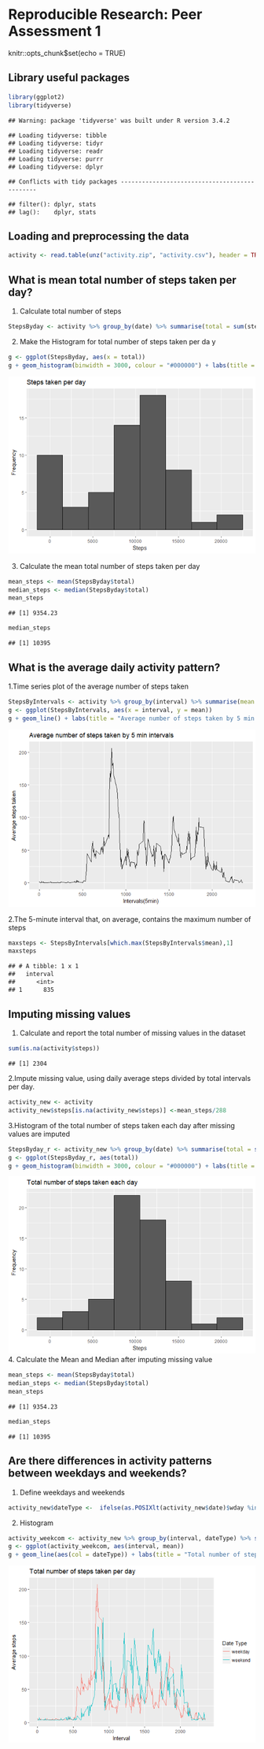 # Reproducible Research: Peer Assessment 1

knitr::opts_chunk$set(echo = TRUE)

## Library useful packages

```r
library(ggplot2)
library(tidyverse)
```

```
## Warning: package 'tidyverse' was built under R version 3.4.2
```

```
## Loading tidyverse: tibble
## Loading tidyverse: tidyr
## Loading tidyverse: readr
## Loading tidyverse: purrr
## Loading tidyverse: dplyr
```

```
## Conflicts with tidy packages ----------------------------------------------
```

```
## filter(): dplyr, stats
## lag():    dplyr, stats
```

## Loading and preprocessing the data

```r
activity <- read.table(unz("activity.zip", "activity.csv"), header = TRUE, sep=",", stringsAsFactors = FALSE)
```



## What is mean total number of steps taken per day?
1. Calculate total number of steps 

```r
StepsByday <- activity %>% group_by(date) %>% summarise(total = sum(steps, na.rm = TRUE))
```

2. Make the Histogram for total number of steps taken per da  y

```r
g <- ggplot(StepsByday, aes(x = total))
g + geom_histogram(binwidth = 3000, colour = "#000000") + labs(title = "Steps taken per day", x = "Steps", y = "Frequency")
```

![](PA1_template_2_files/figure-html/unnamed-chunk-4-1.png)<!-- -->

3. Calculate the mean total number of steps taken per day

```r
mean_steps <- mean(StepsByday$total)
median_steps <- median(StepsByday$total)
mean_steps
```

```
## [1] 9354.23
```

```r
median_steps
```

```
## [1] 10395
```

## What is the average daily activity pattern?
1.Time series plot of the average number of steps taken

```r
StepsByIntervals <- activity %>% group_by(interval) %>% summarise(mean = mean(steps, na.rm = TRUE))
g <- ggplot(StepsByIntervals, aes(x = interval, y = mean))
g + geom_line() + labs(title = "Average number of steps taken by 5 min intervals", x = "Intervals(5min)", y = "Average steps taken")
```

![](PA1_template_2_files/figure-html/unnamed-chunk-6-1.png)<!-- -->

2.The 5-minute interval that, on average, contains the maximum number of steps

```r
maxsteps <- StepsByIntervals[which.max(StepsByIntervals$mean),1]
maxsteps
```

```
## # A tibble: 1 x 1
##   interval
##      <int>
## 1      835
```

## Imputing missing values
1.  Calculate and report the total number of missing values in the dataset 

```r
sum(is.na(activity$steps))
```

```
## [1] 2304
```

2.Impute missing value, using daily average steps divided by total intervals per day.

```r
activity_new <- activity
activity_new$steps[is.na(activity_new$steps)] <-mean_steps/288 
```

3.Histogram of the total number of steps taken each day after missing values are imputed

```r
StepsByday_r <- activity_new %>% group_by(date) %>% summarise(total = sum(steps)) 
g <- ggplot(StepsByday_r, aes(total))
g + geom_histogram(binwidth = 3000, colour = "#000000") + labs(title = "Total number of steps taken each day", x = "Steps", y = "Frequency") 
```

![](PA1_template_2_files/figure-html/unnamed-chunk-10-1.png)<!-- -->
4. Calculate the Mean and Median after imputing missing value

```r
mean_steps <- mean(StepsByday$total)
median_steps <- median(StepsByday$total)
mean_steps
```

```
## [1] 9354.23
```

```r
median_steps
```

```
## [1] 10395
```
## Are there differences in activity patterns between weekdays and weekends?
1. Define weekdays and weekends

```r
activity_new$dateType <-  ifelse(as.POSIXlt(activity_new$date)$wday %in% c(0,6), 'weekend', 'weekday')
```

2. Histogram


```r
activity_weekcom <- activity_new %>% group_by(interval, dateType) %>% summarise(mean = mean(steps))
g <- ggplot(activity_weekcom, aes(interval, mean))
g + geom_line(aes(col = dateType)) + labs(title = "Total number of steps taken per day", x = "Interval", y = "Average steps") + scale_colour_discrete(name  = "Date Type")
```

![](PA1_template_2_files/figure-html/unnamed-chunk-13-1.png)<!-- -->
